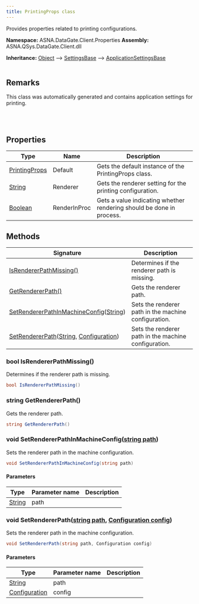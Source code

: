 ```yaml
---
title: PrintingProps class
---
```


Provides properties related to printing configurations.

**Namespace:** ASNA.DataGate.Client.Properties
**Assembly:** ASNA.QSys.DataGate.Client.dll

**Inheritance:** [Object](https://docs.microsoft.com/en-us/dotnet/api/system.object) --> [SettingsBase](https://learn.microsoft.com/en-us/dotnet/api/system.configuration.settingsbase?view=net-8.0) --> [ApplicationSettingsBase](https://learn.microsoft.com/en-us/dotnet/api/system.configuration.applicationsettingsbase?view=net-8.0)
<br>
<br>

## Remarks
This class was automatically generated and contains application settings for printing.

<br>
<br>

## Properties

| Type | Name | Description
| --- | --- | --- 
| [PrintingProps](/reference/datagate/data-gate-client/printing-props.html) | Default | Gets the default instance of the PrintingProps class. |
| [String](https://learn.microsoft.com/en-us/dotnet/api/system.string?view=net-8.0) | Renderer | Gets the renderer setting for the printing configuration. |
| [Boolean](https://docs.microsoft.com/en-us/dotnet/api/system.boolean) | RenderInProc | Gets a value indicating whether rendering should be done in process. |

## Methods

| Signature | Description |
| --- | --- |
| [IsRendererPathMissing()](#isrendererpathmissing-) | Determines if the renderer path is missing.
| [GetRendererPath()](#getrendererpath-) | Gets the renderer path.
| [SetRendererPathInMachineConfig](#setrendererpathinmachineconfig-string-)([String](https://docs.microsoft.com/en-us/dotnet/api/system.string)) | Sets the renderer path in the machine configuration.
| [SetRendererPath](#setrendererpath-string-configuration-)([String](https://docs.microsoft.com/en-us/dotnet/api/system.string), [Configuration](https://learn.microsoft.com/en-us/dotnet/api/system.configuration.configuration?view=net-8.0)) | Sets the renderer path in the machine configuration.

### bool IsRendererPathMissing()

Determines if the renderer path is missing.

```cs
bool IsRendererPathMissing()
```

### string GetRendererPath()

Gets the renderer path.

```cs
string GetRendererPath()
```

### void SetRendererPathInMachineConfig([string path](https://learn.microsoft.com/en-us/dotnet/api/system.string?view=net-8.0))

Sets the renderer path in the machine configuration.

```cs
void SetRendererPathInMachineConfig(string path)
```

#### Parameters

| Type | Parameter name | Description
| --- | --- | ---
| [String](https://docs.microsoft.com/en-us/dotnet/api/system.string) | path | 

### void SetRendererPath([string path](https://learn.microsoft.com/en-us/dotnet/api/system.string?view=net-8.0), [Configuration config](https://learn.microsoft.com/en-us/dotnet/api/system.configuration.configuration?view=net-8.0))

Sets the renderer path in the machine configuration.

```cs
void SetRendererPath(string path, Configuration config)
```

#### Parameters

| Type | Parameter name | Description
| --- | --- | ---
| [String](https://docs.microsoft.com/en-us/dotnet/api/system.string) | path | 
| [Configuration](https://learn.microsoft.com/en-us/dotnet/api/system.configuration.configuration?view=net-8.0) | config | 
